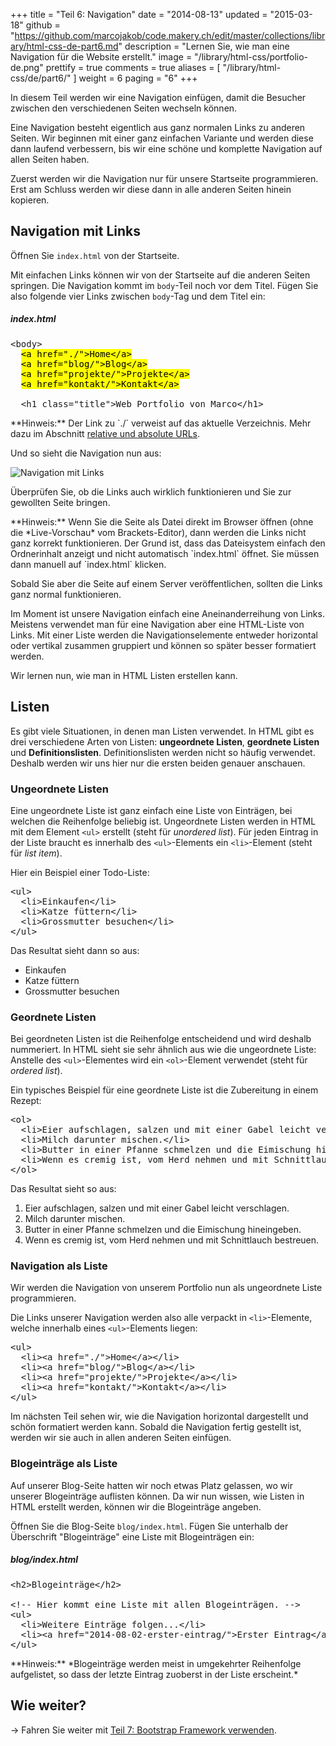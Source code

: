 +++
title = "Teil 6: Navigation"
date = "2014-08-13"
updated = "2015-03-18"
github = "https://github.com/marcojakob/code.makery.ch/edit/master/collections/library/html-css-de-part6.md"
description = "Lernen Sie, wie man eine Navigation für die Website erstellt."
image = "/library/html-css/portfolio-de.png"
prettify = true
comments = true
aliases = [
  "/library/html-css/de/part6/"
]
weight = 6
paging = "6"
+++

In diesem Teil werden wir eine Navigation einfügen, damit die Besucher zwischen den verschiedenen Seiten wechseln können.

Eine Navigation besteht eigentlich aus ganz normalen Links zu anderen Seiten. Wir beginnen mit einer ganz einfachen Variante und werden diese dann laufend verbessern, bis wir eine schöne und komplette Navigation auf allen Seiten haben.

Zuerst werden wir die Navigation nur für unsere Startseite programmieren. Erst am Schluss werden wir diese dann in alle anderen Seiten hinein kopieren.


## Navigation mit Links

Öffnen Sie `index.html` von der Startseite.

Mit einfachen Links können wir von der Startseite auf die anderen Seiten springen. Die Navigation kommt im `body`-Teil noch vor dem Titel. Fügen Sie also folgende vier Links zwischen `body`-Tag und dem Titel ein:


##### index.html

<pre class="prettyprint lang-html">
&lt;body>
  <mark>&lt;a href="./">Home&lt;/a></mark>
  <mark>&lt;a href="blog/">Blog&lt;/a></mark>
  <mark>&lt;a href="projekte/">Projekte&lt;/a></mark>
  <mark>&lt;a href="kontakt/">Kontakt&lt;/a></mark>

  &lt;h1 class="title">Web Portfolio von Marco&lt;/h1>
</pre>

<div class="alert alert-info">
**Hinweis:** Der Link zu `./` verweist auf das aktuelle Verzeichnis. Mehr dazu im Abschnitt <a class="alert-link" href="/library/html-css/de/part1/#relative-und-absolute-urls">relative und absolute URLs</a>.
</div>

Und so sieht die Navigation nun aus:

![Navigation mit Links](/library/html-css/part6/navigation-links-de.png)

Überprüfen Sie, ob die Links auch wirklich funktionieren und Sie zur gewollten Seite bringen.

<div class="alert alert-info">
  <p>**Hinweis:** Wenn Sie die Seite als Datei direkt im Browser öffnen (ohne die *Live-Vorschau* vom Brackets-Editor), dann werden die Links nicht ganz korrekt funktionieren. Der Grund ist, dass das Dateisystem einfach den Ordnerinhalt anzeigt und nicht automatisch `index.html` öffnet. Sie müssen dann manuell auf `index.html` klicken.</p>
  <p>Sobald Sie aber die Seite auf einem Server veröffentlichen, sollten die Links ganz normal funktionieren.</p>
</div>

Im Moment ist unsere Navigation einfach eine Aneinanderreihung von Links. Meistens verwendet man für eine Navigation aber eine HTML-Liste von Links. Mit einer Liste werden die Navigationselemente entweder horizontal oder vertikal zusammen gruppiert und können so später besser formatiert werden.

Wir lernen nun, wie man in HTML Listen erstellen kann.


## Listen

Es gibt viele Situationen, in denen man Listen verwendet. In HTML gibt es drei verschiedene Arten von Listen: **ungeordnete Listen**, **geordnete Listen** und **Definitionslisten**. Definitionslisten werden nicht so häufig verwendet. Deshalb werden wir uns hier nur die ersten beiden genauer anschauen.


### Ungeordnete Listen

Eine ungeordnete Liste ist ganz einfach eine Liste von Einträgen, bei welchen die Reihenfolge beliebig ist. Ungeordnete Listen werden in HTML mit dem Element `<ul>` erstellt (steht für *unordered list*). Für jeden Eintrag in der Liste braucht es innerhalb des `<ul>`-Elements ein `<li>`-Element (steht für *list item*).

Hier ein Beispiel einer Todo-Liste:

<pre class="prettyprint lang-html">
&lt;ul>
  &lt;li>Einkaufen&lt;/li>
  &lt;li>Katze füttern&lt;/li>
  &lt;li>Grossmutter besuchen&lt;/li>
&lt;/ul>
</pre>

Das Resultat sieht dann so aus:

<div class="panel panel-default">
  <div class="panel-body">
      <ul style="margin-bottom: 0">
        <li>Einkaufen</li>
        <li>Katze füttern</li>
        <li>Grossmutter besuchen</li>
      </ul>
  </div>
</div>


### Geordnete Listen

Bei geordneten Listen ist die Reihenfolge entscheidend und wird deshalb nummeriert. In HTML sieht sie sehr ähnlich aus wie die ungeordnete Liste: Anstelle des `<ul>`-Elementes wird ein `<ol>`-Element verwendet (steht für *ordered list*).

Ein typisches Beispiel für eine geordnete Liste ist die Zubereitung in einem Rezept:

<pre class="prettyprint lang-html">
&lt;ol>
  &lt;li>Eier aufschlagen, salzen und mit einer Gabel leicht verschlagen.&lt;/li>
  &lt;li>Milch darunter mischen.&lt;/li>
  &lt;li>Butter in einer Pfanne schmelzen und die Eimischung hineingeben.&lt;/li>
  &lt;li>Wenn es cremig ist, vom Herd nehmen und mit Schnittlauch bestreuen.&lt;/li>
&lt;/ol>
</pre>

Das Resultat sieht so aus:

<div class="panel panel-default">
  <div class="panel-body">
    <ol style="margin-bottom: 0">
      <li>Eier aufschlagen, salzen und mit einer Gabel leicht verschlagen.</li>
      <li>Milch darunter mischen.</li>
      <li>Butter in einer Pfanne schmelzen und die Eimischung hineingeben.</li>
      <li>Wenn es cremig ist, vom Herd nehmen und mit Schnittlauch bestreuen.</li>
    </ol>
  </div>
</div>


### Navigation als Liste

Wir werden die Navigation von unserem Portfolio nun als ungeordnete Liste programmieren.

Die Links unserer Navigation werden also alle verpackt in `<li>`-Elemente, welche innerhalb eines `<ul>`-Elements liegen:

<pre class="prettyprint lang-html">
&lt;ul>
  &lt;li>&lt;a href="./">Home&lt;/a>&lt;/li>
  &lt;li>&lt;a href="blog/">Blog&lt;/a>&lt;/li>
  &lt;li>&lt;a href="projekte/">Projekte&lt;/a>&lt;/li>
  &lt;li>&lt;a href="kontakt/">Kontakt&lt;/a>&lt;/li>
&lt;/ul>
</pre>

Im nächsten Teil sehen wir, wie die Navigation horizontal dargestellt und schön formatiert werden kann. Sobald die Navigation fertig gestellt ist, werden wir sie auch in allen anderen Seiten einfügen.


### Blogeinträge als Liste

Auf unserer Blog-Seite hatten wir noch etwas Platz gelassen, wo wir unserer Blogeinträge auflisten können. Da wir nun wissen, wie Listen in HTML erstellt werden, können wir die Blogeinträge angeben.

Öffnen Sie die Blog-Seite `blog/index.html`. Fügen Sie unterhalb der Überschrift "Blogeinträge" eine Liste mit Blogeinträgen ein:

##### blog/index.html

<pre class="prettyprint lang-html">
&lt;h2>Blogeinträge&lt;/h2>

&lt;!-- Hier kommt eine Liste mit allen Blogeinträgen. -->
&lt;ul>
  &lt;li>Weitere Einträge folgen...&lt;/li>
  &lt;li>&lt;a href="2014-08-02-erster-eintrag/">Erster Eintrag&lt;/a>&lt;/li>
&lt;/ul>
</pre>

<div class="alert alert-info">
**Hinweis:** *Blogeinträge werden meist in umgekehrter Reihenfolge aufgelistet, so dass der letzte Eintrag zuoberst in der Liste erscheint.*
</div>


## Wie weiter?

&rarr; Fahren Sie weiter mit [Teil 7: Bootstrap Framework verwenden](/library/html-css/de/part7/).
